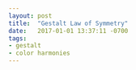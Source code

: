```yaml
---
layout: post
title:  "Gestalt Law of Symmetry"
date:   2017-01-01 13:37:11 -0700
tags:
- gestalt
- color harmonies
---
```

